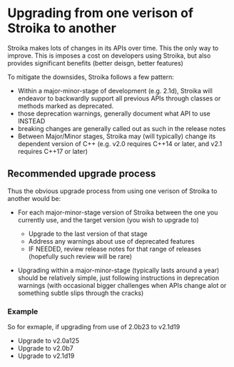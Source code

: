# Upgrading from one verison of Stroika to another

Stroika makes lots of changes in its APIs over time. This the only way to improve. This is imposes a cost on developers using Stroika, but also provides significant benefits (better deisgn, better features)

To mitigate the downsides, Stroika follows a few pattern:

- Within a major-minor-stage of development (e.g. 2.1d), Stroika will endeavor to backwardly support all previous APIs through classes or methods marked as deprecated.
- those deprecation warnings, generally document what API to use INSTEAD
- breaking changes are generally called out as such in the release notes
- Between Major/Minor stages, Stroika may (will typically) change its dependent version of C++ (e.g. v2.0 requires C++14 or later, and v2.1 requires C++17 or later)

## Recommended upgrade process

Thus the obvious upgrade process from using one verison of Stroika to another would be:

- For each major-minor-stage version of Stroika between the one you currently use, and the target version (you wish to upgrade to)
  - Upgrade to the last version of that stage
  - Address any warnings about use of deprecated features
  - IF NEEDED, review release notes for that range of releases (hopefully such review will be rare)

- Upgrading within a major-minor-stage (typically lasts around a year) should be relatively simple, just following instructions in deprecation warnings (with occasional bigger challenges when APIs change alot or something subtle slips through the cracks)

### Example

So for exmaple, if upgrading from use of 2.0b23 to v2.1d19

- Upgrade to v2.0a125
- Upgrade to v2.0b7
- Upgrade to v2.1d19
